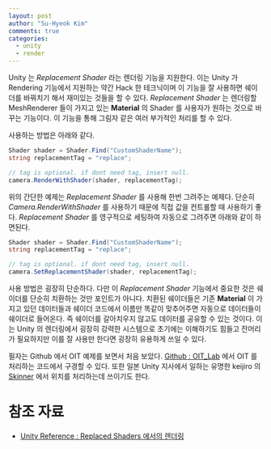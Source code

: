 ```yaml
---
layout: post
author: "Su-Hyeok Kim"
comments: true
categories:
  - unity
  - render
---
```


Unity 는 _Replacement Shader_ 라는 렌더링 기능을 지원한다. 이는 Unity 가 Rendering 기능에서 지원하는 약간 Hack 한 테크닉이며 이 기능을 잘 사용하면 쉐이더를 바꿔치기 해서 재미있는 것들을 할 수 있다. _Replacement Shader_ 는 렌더링할 MeshRenderer 들이 가지고 있는 __Material__ 의 Shader 를 사용자가 원하는 것으로 바꾸는 기능이다. 이 기능을 통해 그림자 같은 여러 부가적인 처리를 할 수 있다.

사용하는 방법은 아래와 같다.

```C#
Shader shader = Shader.Find("CustomShaderName");
string replacementTag = "replace";

// tag is optional. if dont need tag, insert null.
camera.RenderWithShader(shader, replacementTag);
```

위의 간단한 예제는 _Replacement Shader_ 를 사용해 한번 그려주는 예제다. 단순히 _Camera.RenderWithShader_ 를 사용하기 때문에 직접 값을 컨트롤할 때 사용하기 좋다. _Replacement Shader_ 를 영구적으로 세팅하여 자동으로 그려주면 아래와 같이 하면된다.

```C#
Shader shader = Shader.Find("CustomShaderName");
string replacementTag = "replace";

// tag is optional. if dont need tag, insert null.
camera.SetReplacementShader(shader, replacementTag);
```

사용 방법은 굉장히 단순하다. 다만 이 _Replacement Shader_ 기능에서 중요한 것은 쉐이더를 단순히 치환하는 것만 포인트가 아니다. 치환된 쉐이더들은 기존 __Material__ 이 가지고 있던 데이터들과 쉐이더 코드에서 이름만 똑같이 맞추어주면 자동으로 데이터들이 쉐이더로 들어온다. 즉 쉐이더를 갈아치우지 않고도 데이터를 공유할 수 있는 것이다. 이는 Unity 의 렌더링에서 굉장히 강력한 시스템으로 초기에는 이해하기도 힘들고 잔머리가 필요하지만 이를 잘 사용만 한다면 굉장히 유용하게 쓰일 수 있다.

필자는 Github 에서 OIT 예제를 보면서 처음 보았다. [Github : OIT_Lab](https://github.com/candycat1992/OIT_Lab) 에서 OIT 를 처리하는 코드에서 구경할 수 있다. 또한 일본 Unity 지사에서 일하는 유명한 keijiro 의 [Skinner](https://github.com/keijiro/Skinner) 에서 위치를 처리하는데 쓰이기도 한다.

# 참조 자료

 - [Unity Reference : Replaced Shaders 에서의 렌더링](https://docs.unity3d.com/kr/current/Manual/SL-ShaderReplacement.html)
